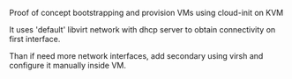 Proof of concept bootstrapping and provision VMs using cloud-init on KVM

It uses 'default' libvirt network with dhcp server to obtain connectivity on first interface.

Than if need more network interfaces, add secondary using virsh and configure it manually inside VM.

